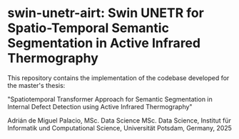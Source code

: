 # swin-unetr-airt: Swin UNETR for Spatio-Temporal Semantic Segmentation in Active Infrared Thermography

This repository contains the implementation of the codebase developed for the master's thesis:

"Spatiotemporal Transformer Approach for Semantic Segmentation in Internal Defect Detection using Active Infrared Thermography"

Adrián de Miguel Palacio, MSc. Data Science
MSc. Data Science, Institut für Informatik und Computational Science, Universität Potsdam, Germany, 2025
